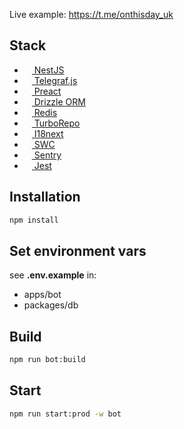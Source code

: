 Live example: https://t.me/onthisday_uk

## Stack

- [<img src="https://github.com/get-icon/geticon/raw/master/icons/nestjs.svg" width="12" height="12"> NestJS](https://docs.nestjs.com/)
- [<img src="https://telegraf.js.org/media/logo.svg" width="12" height="12">  Telegraf.js](https://github.com/telegraf/telegraf)
- [<img src="https://github.com/get-icon/geticon/raw/master/icons/preact.svg" width="12" height="12"> Preact](https://preactjs.com/)
- [<img src="https://orm.drizzle.team/favicon.ico" width="12" height="12"> Drizzle ORM](https://orm.drizzle.team/)
- [<img src="https://github.com/get-icon/geticon/raw/master/icons/redis.svg" width="12" height="12"> Redis](https://github.com/redis/ioredis)
- [<img src="https://turbo.build/images/product-icons/repo-dark-32x32.png" width="12" height="12"> TurboRepo](https://turbo.build/repo/docs)
- [<img src="https://286188001-files.gitbook.io/~/files/v0/b/gitbook-legacy-files/o/spaces%2F-L9iS6Wm2hynS5H9Gj7j%2Favatar.png?generation=1523462254548780&alt=media" width="12" height="12"> I18next](https://www.i18next.com/)
- [<img src="https://swc.rs/favicon/favicon-32x32.png" width="12" height="12"> SWC](https://swc.rs/)
- [<img src="https://github.com/get-icon/geticon/raw/master/icons/sentry.svg" width="12" height="12"> Sentry](https://docs.sentry.io/platforms/javascript/guides/node/)
- [<img src="https://github.com/get-icon/geticon/raw/master/icons/jest.svg" width="12" height="12"> Jest](https://jestjs.io/)

## Installation

```bash
npm install
```

## Set environment vars
see __.env.example__ in:
- apps/bot
- packages/db


## Build
```bash
npm run bot:build
```

## Start
```bash
npm run start:prod -w bot
```
